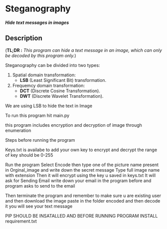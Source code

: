 # Steganography
***Hide text messages in images***
## Description
(**TL;DR :**   *This program can hide a text message in an image, which can only be decoded by this program only.*)     

Steganography can be divided into two types:
  1. Spatial domain transformation:  
      - **LSB** (Least Significant Bit) transformation.
  2. Frequemcy domain transformation:  
      - **DCT** (Discrete Cosine Transformation).
      - **DWT** (Discrete Wavelet Transformation).  

We are using LSB to hide the text in Image 

To run this program hit main.py

this program includes encryption and decryption of image through enumeration 

Steps before running the program

Keys.txt is availabe to add your own key to encrypt and decrypt the range of key should be 0-255

Run the program
Select Encode 
then type one of the picture name present in Orginal_image and write down the secret message
Type full image name with extension
Then it will encrypt using the key u saved in keys.txt
It will ask  for Sending Email write down your email in the program before and program asks to send to the email 

Then terminate the program and remember to make sure u are existing user and then download the image paste in the folder encoded and then decode it you will see your text message


PIP SHOULD BE INSATALLED AND BEFORE RUNNING PROGRAM INSTALL requirement.txt